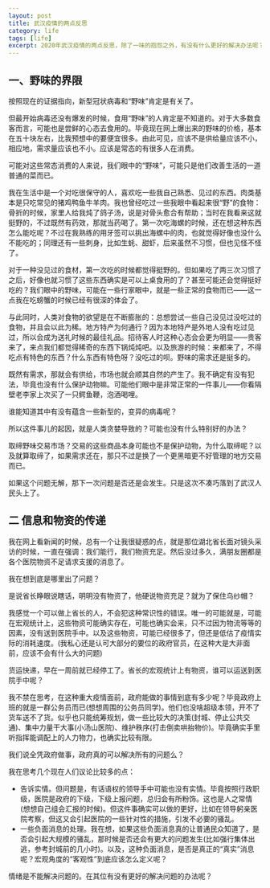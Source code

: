 ```yaml
---
layout: post
title: 武汉疫情的两点反思
category: life
tags: [life]
excerpt: 2020年武汉疫情的两点反思，除了一味的抱怨之外，有没有什么更好的解决办法呢？
---
```


## 一、野味的界限

按照现在的证据指向，新型冠状病毒和“野味”肯定是有关了。

但最开始病毒还没有爆发的时候，食用“野味”的人肯定是不知道的。对于大多数食客而言，可能也是尝鲜的心态去食用的。毕竟现在网上爆出来的野味的价格，基本在五十块左右，比我预想中的要便宜很多。由此可见，应该不是供给量应该不小，相应地，需求量应该也不小。应该是常态的有很多人在消费。

可能对这些常态消费的人来说，我们眼中的“野味”，可能只是他们改善生活的一道普通的菜而已。

我在生活中是一个对吃很保守的人，喜欢吃一些我自己熟悉、见过的东西。肉类基本是只吃常见的猪鸡鸭鱼牛羊肉。我也曾经吃过一些我眼中看起来很“野”的食物：骨折的时候，家里人给我炖了鸽子汤，说是对骨头愈合有帮助；当时在我看来这就挺野的，不过既然有药效，那就当药喝了。第一次吃海螺的时候，还在想这种东西怎么能吃呢？不过在我熟练的用牙签可以挑出海螺中的肉，也就觉得好像也没什么不能吃的；同理还有一些刺身，比如生蚝、甜虾，后来虽然不习惯，但也见怪不怪了。

对于一种没见过的食材，第一次吃的时候都觉得挺野的。但如果吃了两三次习惯了之后，好像也就习惯了这些东西确实是可以上桌食用的了？甚至可能还会觉得挺好吃的？我们眼中的野味，可能在一些行家眼中，就是一些正常的食物而已——这一点我在吃螃蟹的时候已经有很深的体会了。

与此同时，人类对食物的欲望是在不断膨胀的：总想尝试一些自己没见过没吃过的食物，并且会以此为稀。地方特产为何通行？因为本地特产是外地人没有吃过见过，所以会成为送礼时候的最佳礼品。招待客人时这种心态会会更为明显——贵客来了，来点我们都觉得稀奇的东西下锅炖炖吧。以及旅游的时候：来都来了，不得吃点有特色的东西？什么东西有特色呀？没吃过的呗。野味的需求还是挺多的。

既然有需求，那就会有供给，市场也就会顺其自然的产生了。我不确定有没有犯法，毕竟也没有什么保护动物嘛。可能他们眼中是非常正常的一件事儿——你看隔壁老李家上次买了一只鳄鱼鞭，泡酒喝哩。

谁能知道其中有没有蕴含一些新型的，变异的病毒呢？

所以这件事儿的起因，就是人类贪婪导致的？可能也没有什么特别好的办法？

取缔野味交易市场？交易的这些商品本身可能也不是保护动物，为什么取缔呢？以及就算取缔了，如果需求还在，那只不过是换了一个更黑暗更不好管理的地方交易而已。

如果这个问题无解，那下一次问题是否还是会发生。只是这次不凑巧落到了武汉人民头上了。

## 二 信息和物资的传递

我在网上看新闻的时候，总有一个让我很疑惑的点，就是那位湖北省长面对镜头采访的时候，一直在强调：我们能行，我们物资充足。然后没过多久，满朋友圈都是各个医院物资不足请求支援的消息了。

我在想到底是哪里出了问题？

是说省长睁眼说瞎话，明明没有物资了，他硬说物资充足？就为了保住乌纱帽？

我感觉一个可以做上省长的人，不会犯这种常识性的错误。唯一的可能就是，可能在宏观统计上，这些物资可能确实存在，可能也确实会来，只不过因为物流等等的因素，没有送到医院手中。以及这些物资，可能已经很多了，但还是低估了疫情实际的消耗速度。(我私心还是认可大部分的要位的政府官员，在这种大是大非面前，应该不会有什么大的问题)

货运快递，早在一周前就已经停工了。省长的宏观统计上有物资，谁可以运送到医院手中呢？

我不禁在思考，在这种重大疫情面前，政府能做的事情到底有多少呢？毕竟政府上班的就是一群公务员而已(想想周围的公务员同学)。他们也没啥超级本领，开不了货车送不了货。似乎也只能统筹规划，做一些比较大的决策(封城、停止公共交通)、集中力量干大事(小汤山医院)、维护秩序(打击倒卖哄抬物价)。毕竟确实手里听指挥能调配上的人力物力，也确实比较有限。

我们说全凭政府做事，政府真的可以解决所有的问题么？

我在思考几个现在人们议论比较多的点：

* 告诉实情。但问题是，有话语权的领导手中可能也没有实情。毕竟按照行政职级，医院是政府的下级，下级上报问题，总归会有所粉饰。这也是人之常情(想想自己组会汇报的时候)。但这件事确实可以做的更好，比如在领导躬亲医院考察，但这又会引起医院的一些针对性的措施，引发不必要的骚乱。
* 一些负面消息的处理。我在想，如果这些负面消息真的让普通民众知道了，是否会引起大规模的骚乱，那时候是否还会有更大的问题发生(比如强行集体出逃，参考封城前的几小时)。以及，这种负面消息，是否是真正的“真实”消息呢？宏观角度的“客观性”到底应该怎么定义呢？

情绪是不能解决问题的。在其位有没有更好的解决问题的办法呢？